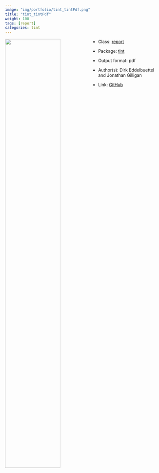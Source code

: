 ```yaml
---
image: "img/portfolio/tint_tintPdf.png"
title: "tint_tintPdf"
weight: 100
tags: [report]
categories: tint
---
```




<!--more-->

<p><a href="../../img/portfolio/tint_tintPdf.png"><img class = "jf-image-shadow" src="../../img/portfolio/tint_tintPdf.png" width="60%"  align="left"></a></p>

- Class: [report](../../tags/report)
- Package: [tint](tint)
- Output format: pdf

- Author(s): Dirk Eddelbuettel and Jonathan Gilligan
- Link: [GitHub](https://github.com/eddelbuettel/tint)


